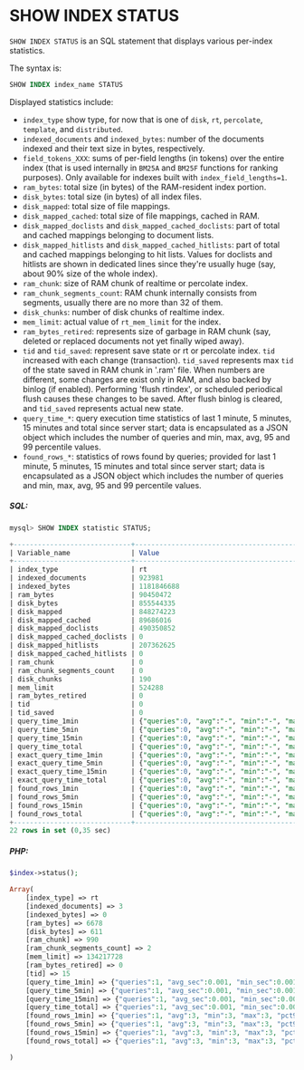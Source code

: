 # SHOW INDEX STATUS 

<!-- example SHOW INDEX STATUS -->

`SHOW INDEX STATUS` is an SQL statement that displays various per-index statistics.

The syntax is:

```sql
SHOW INDEX index_name STATUS
```

Displayed statistics include:

* `index_type` show type, for now that is one of `disk`, `rt`, `percolate`, `template`, and `distributed`.
* `indexed_documents` and `indexed_bytes`: number of the documents indexed and their text size in bytes, respectively.
* `field_tokens_XXX`: sums of per-field lengths (in tokens) over the entire index (that is used internally in `BM25A` and `BM25F` functions for ranking purposes). Only available for indexes built with `index_field_lengths=1`.
* `ram_bytes`: total size (in bytes) of the RAM-resident index portion.
* `disk_bytes`: total size (in bytes) of all index files.
* `disk_mapped`: total size of file mappings.
* `disk_mapped_cached`: total size of file mappings, cached in RAM.
* `disk_mapped_doclists` and `disk_mapped_cached_doclists`: part of total and cached mappings belonging to document lists.
* `disk_mapped_hitlists` and `disk_mapped_cached_hitlists`: part of total and cached mappings belonging to hit lists. Values for doclists and hitlists are shown in dedicated lines since they're usually huge (say, about 90% size of the whole index).
* `ram_chunk`: size of RAM chunk of realtime or percolate index.
* `ram_chunk_segments_count`: RAM chunk internally consists from segments, usually there are no more than 32 of them.
* `disk_chunks`: number of disk chunks of realtime index.
* `mem_limit`: actual value of `rt_mem_limit` for the index.
* `ram_bytes_retired`: represents size of garbage in RAM chunk (say, deleted or replaced documents not yet finally wiped away).
* `tid` and `tid_saved`: represent save state or rt or percolate index. `tid` increased with each change (transaction). `tid_saved` represents max `tid` of the state saved in RAM chunk in '<index>.ram' file. When numbers are different, some changes are exist only in RAM, and also backed by binlog (if enabled). Performing 'flush rtindex', or scheduled periodical flush causes these changes to be saved. After flush binlog is cleared, and `tid_saved` represents actual new state.
* `query_time_*`: query execution time statistics of last 1 minute, 5 minutes, 15 minutes and total since server start; data is encapsulated as a JSON object which includes the number of queries and min, max, avg, 95 and 99 percentile values.
* `found_rows_*`: statistics of rows found by queries; provided for last 1 minute, 5 minutes, 15 minutes and total since server start; data is encapsulated as a JSON object which includes the number of queries and min, max, avg, 95 and 99 percentile values.

<!-- intro -->
##### SQL:
<!-- request SQL -->

```sql
mysql> SHOW INDEX statistic STATUS;
```

<!-- response SQL -->

```sql
+-----------------------------+--------------------------------------------------------------------------+
| Variable_name               | Value                                                                    |
+-----------------------------+--------------------------------------------------------------------------+
| index_type                  | rt                                                                       |
| indexed_documents           | 923981                                                                   |
| indexed_bytes               | 1181846688                                                               |
| ram_bytes                   | 90450472                                                                 |
| disk_bytes                  | 855544335                                                                |
| disk_mapped                 | 848274223                                                                |
| disk_mapped_cached          | 89686016                                                                 |
| disk_mapped_doclists        | 490350852                                                                |
| disk_mapped_cached_doclists | 0                                                                        |
| disk_mapped_hitlists        | 207362625                                                                |
| disk_mapped_cached_hitlists | 0                                                                        |
| ram_chunk                   | 0                                                                        |
| ram_chunk_segments_count    | 0                                                                        |
| disk_chunks                 | 190                                                                      |
| mem_limit                   | 524288                                                                   |
| ram_bytes_retired           | 0                                                                        |
| tid                         | 0                                                                        |
| tid_saved                   | 0                                                                        |
| query_time_1min             | {"queries":0, "avg":"-", "min":"-", "max":"-", "pct95":"-", "pct99":"-"} |
| query_time_5min             | {"queries":0, "avg":"-", "min":"-", "max":"-", "pct95":"-", "pct99":"-"} |
| query_time_15min            | {"queries":0, "avg":"-", "min":"-", "max":"-", "pct95":"-", "pct99":"-"} |
| query_time_total            | {"queries":0, "avg":"-", "min":"-", "max":"-", "pct95":"-", "pct99":"-"} |
| exact_query_time_1min       | {"queries":0, "avg":"-", "min":"-", "max":"-", "pct95":"-", "pct99":"-"} |
| exact_query_time_5min       | {"queries":0, "avg":"-", "min":"-", "max":"-", "pct95":"-", "pct99":"-"} |
| exact_query_time_15min      | {"queries":0, "avg":"-", "min":"-", "max":"-", "pct95":"-", "pct99":"-"} |
| exact_query_time_total      | {"queries":0, "avg":"-", "min":"-", "max":"-", "pct95":"-", "pct99":"-"} |
| found_rows_1min             | {"queries":0, "avg":"-", "min":"-", "max":"-", "pct95":"-", "pct99":"-"} |
| found_rows_5min             | {"queries":0, "avg":"-", "min":"-", "max":"-", "pct95":"-", "pct99":"-"} |
| found_rows_15min            | {"queries":0, "avg":"-", "min":"-", "max":"-", "pct95":"-", "pct99":"-"} |
| found_rows_total            | {"queries":0, "avg":"-", "min":"-", "max":"-", "pct95":"-", "pct99":"-"} |
+-----------------------------+--------------------------------------------------------------------------+
22 rows in set (0,35 sec)
```

<!-- intro -->
##### PHP:
<!-- request PHP -->

``` php
$index->status();
```

<!-- response PHP -->

```php
Array(
    [index_type] => rt
    [indexed_documents] => 3
    [indexed_bytes] => 0
    [ram_bytes] => 6678
    [disk_bytes] => 611
    [ram_chunk] => 990
    [ram_chunk_segments_count] => 2
    [mem_limit] => 134217728
    [ram_bytes_retired] => 0
    [tid] => 15
    [query_time_1min] => {"queries":1, "avg_sec":0.001, "min_sec":0.001, "max_sec":0.001, "pct95_sec":0.001, "pct99_sec":0.001}
    [query_time_5min] => {"queries":1, "avg_sec":0.001, "min_sec":0.001, "max_sec":0.001, "pct95_sec":0.001, "pct99_sec":0.001}
    [query_time_15min] => {"queries":1, "avg_sec":0.001, "min_sec":0.001, "max_sec":0.001, "pct95_sec":0.001, "pct99_sec":0.001}
    [query_time_total] => {"queries":1, "avg_sec":0.001, "min_sec":0.001, "max_sec":0.001, "pct95_sec":0.001, "pct99_sec":0.001}
    [found_rows_1min] => {"queries":1, "avg":3, "min":3, "max":3, "pct95":3, "pct99":3}
    [found_rows_5min] => {"queries":1, "avg":3, "min":3, "max":3, "pct95":3, "pct99":3} 
    [found_rows_15min] => {"queries":1, "avg":3, "min":3, "max":3, "pct95":3, "pct99":3}
    [found_rows_total] => {"queries":1, "avg":3, "min":3, "max":3, "pct95":3, "pct99":3}

)
```
<!-- end -->